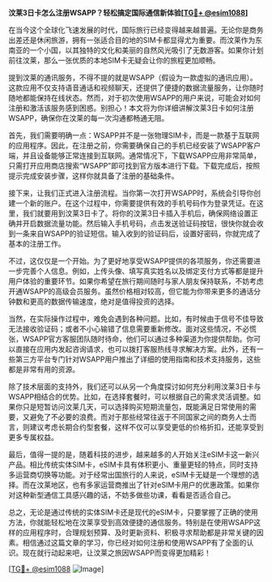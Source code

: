 **汶莱3日卡怎么注册WSAPP？轻松搞定国际通信新体验[[TG💪+ @esim1088](https://t.me/s/esim1088)]**

在当今这个全球化飞速发展的时代，国际旅行已经变得越来越普遍。无论你是商务出差还是休闲旅游，拥有一张适合目的地的SIM卡都显得尤为重要。而汶莱作为东南亚的一个小国，以其独特的文化和美丽的自然风光吸引了无数游客。如果你计划前往汶莱，那么一张优质的本地SIM卡无疑会让你的旅程更加顺畅。

提到汶莱的通讯服务，不得不提的就是WSAPP（假设为一款虚拟的通讯应用）。这款应用不仅支持语音通话和视频聊天，还提供了便捷的数据流量服务，让你随时随地都能保持在线状态。然而，对于初次使用WSAPP的用户来说，可能会对如何注册和激活该服务感到困惑。别担心！本文将为你详细讲解汶莱3日卡如何注册WSAPP，确保你在汶莱的每一次沟通都畅通无阻。

首先，我们需要明确一点：WSAPP并不是一张物理SIM卡，而是一款基于互联网的应用程序。因此，在注册之前，你需要确保自己的手机已经安装了WSAPP客户端，并且设备能够正常连接到互联网。通常情况下，下载WSAPP应用非常简单，只需打开应用商店搜索“WSAPP”即可找到官方版本进行下载。下载完成后，按照提示完成安装步骤，这样你就具备了注册的基础条件。

接下来，让我们正式进入注册流程。当你第一次打开WSAPP时，系统会引导你创建一个新的账户。在这个过程中，你需要提供有效的手机号码作为登录凭证。在这里，我们就要用到汶莱3日卡了。将你的汶莱3日卡插入手机后，确保网络设置正确并开启数据流量功能。然后输入手机号码，点击发送验证码按钮，很快你就会收到一条来自WSAPP的验证短信。输入收到的验证码后，设置好密码，你就完成了基本的注册工作。

不过，这仅仅是一个开始。为了更好地享受WSAPP提供的各项服务，你还需要进一步完善个人信息。例如，上传头像、填写真实姓名以及绑定支付方式等都是提升用户体验的重要环节。如果你希望在旅行期间随时与家人朋友保持联系，不妨考虑开通WSAPP的高级会员服务。虽然价格相对较高，但它能为你带来更多的通话分钟数和更高的数据传输速度，绝对是值得投资的选择。

当然，在实际操作过程中，难免会遇到各种问题。比如，有时候由于信号不佳导致无法接收验证码；或者不小心输错了信息需要重新修改。面对这些情况，不必慌张，WSAPP官方客服团队随时待命，他们可以通过多种渠道为你提供帮助。你可以直接在应用内发起咨询请求，也可以拨打客服热线寻求解决方案。此外，还有一些第三方平台专门针对WSAPP用户推出了详细的使用指南和技术支持服务，这些都是非常有用的资源。

除了技术层面的支持外，我们还可以从另一个角度探讨如何充分利用汶莱3日卡与WSAPP相结合的优势。比如，在选择套餐时，可以根据自己的需求灵活调整。如果你只是短暂访问汶莱几天，可以选择购买短期流量包，既能满足日常使用的需要，又避免了不必要的浪费。而对于那些经常往返于不同国家之间的商务人士而言，则建议考虑长期合约型套餐，这样不仅可以享受更低的价格折扣，还能享受到更多专属权益。

最后，值得一提的是，随着科技的进步，越来越多的人开始关注eSIM卡这一新兴产品。相比传统实体SIM卡，eSIM卡具有体积更小、重量更轻的特点，同时支持多运营商切换等功能。对于经常出国旅行的人来说，eSIM卡无疑是一个理想的选择。而在汶莱地区，也有多家运营商推出了针对eSIM卡用户的优惠政策。如果你对这种新型通信工具感兴趣的话，不妨多做些功课，看看是否适合自己。

总之，无论是通过传统的实体SIM卡还是现代的eSIM卡，只要掌握了正确的使用方法，你就能轻松地在汶莱享受到高效便捷的通信服务。特别是在使用WSAPP这样的应用程序时，合理规划预算、及时更新资料、积极寻求帮助都是非常关键的因素。相信通过这篇文章的学习，你已经对如何注册和使用WSAPP有了全面的认识。现在就行动起来吧，让汶莱之旅因WSAPP而变得更加精彩！

[[TG💪+ @esim1088](https://t.me/s/esim1088) ![Image](https://i.postimg.cc/4NQfJmqS/Snipaste-2025-05-13-00-14-12.png)]